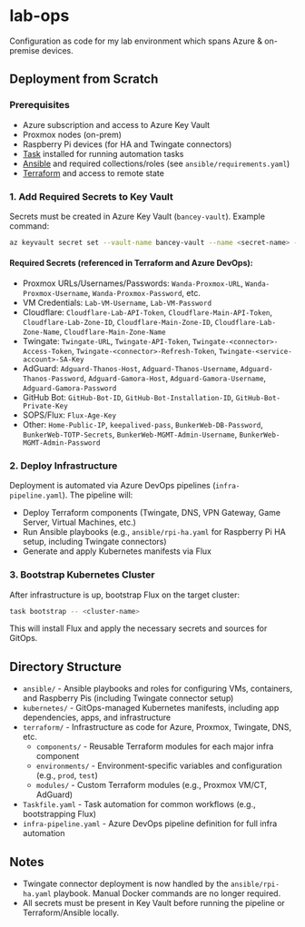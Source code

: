 # lab-ops

Configuration as code for my lab environment which spans Azure & on-premise devices.

## Deployment from Scratch

### Prerequisites
- Azure subscription and access to Azure Key Vault
- Proxmox nodes (on-prem)
- Raspberry Pi devices (for HA and Twingate connectors)
- [Task](https://taskfile.dev) installed for running automation tasks
- [Ansible](https://www.ansible.com/) and required collections/roles (see `ansible/requirements.yaml`)
- [Terraform](https://www.terraform.io/) and access to remote state

### 1. Add Required Secrets to Key Vault
Secrets must be created in Azure Key Vault (`bancey-vault`). Example command:

```bash
az keyvault secret set --vault-name bancey-vault --name <secret-name> --value <secret-value>
```

#### Required Secrets (referenced in Terraform and Azure DevOps):
- Proxmox URLs/Usernames/Passwords: `Wanda-Proxmox-URL`, `Wanda-Proxmox-Username`, `Wanda-Proxmox-Password`, etc.
- VM Credentials: `Lab-VM-Username`, `Lab-VM-Password`
- Cloudflare: `Cloudflare-Lab-API-Token`, `Cloudflare-Main-API-Token`, `Cloudflare-Lab-Zone-ID`, `Cloudflare-Main-Zone-ID`, `Cloudflare-Lab-Zone-Name`, `Cloudflare-Main-Zone-Name`
- Twingate: `Twingate-URL`, `Twingate-API-Token`, `Twingate-<connector>-Access-Token`, `Twingate-<connector>-Refresh-Token`, `Twingate-<service-account>-SA-Key`
- AdGuard: `Adguard-Thanos-Host`, `Adguard-Thanos-Username`, `Adguard-Thanos-Password`, `Adguard-Gamora-Host`, `Adguard-Gamora-Username`, `Adguard-Gamora-Password`
- GitHub Bot: `GitHub-Bot-ID`, `GitHub-Bot-Installation-ID`, `GitHub-Bot-Private-Key`
- SOPS/Flux: `Flux-Age-Key`
- Other: `Home-Public-IP`, `keepalived-pass`, `BunkerWeb-DB-Password`, `BunkerWeb-TOTP-Secrets`, `BunkerWeb-MGMT-Admin-Username`, `BunkerWeb-MGMT-Admin-Password`

### 2. Deploy Infrastructure
Deployment is automated via Azure DevOps pipelines (`infra-pipeline.yaml`). The pipeline will:
- Deploy Terraform components (Twingate, DNS, VPN Gateway, Game Server, Virtual Machines, etc.)
- Run Ansible playbooks (e.g., `ansible/rpi-ha.yaml` for Raspberry Pi HA setup, including Twingate connectors)
- Generate and apply Kubernetes manifests via Flux

### 3. Bootstrap Kubernetes Cluster
After infrastructure is up, bootstrap Flux on the target cluster:

```bash
task bootstrap -- <cluster-name>
```

This will install Flux and apply the necessary secrets and sources for GitOps.

## Directory Structure

- `ansible/` - Ansible playbooks and roles for configuring VMs, containers, and Raspberry Pis (including Twingate connector setup)
- `kubernetes/` - GitOps-managed Kubernetes manifests, including app dependencies, apps, and infrastructure
- `terraform/` - Infrastructure as code for Azure, Proxmox, Twingate, DNS, etc.
  - `components/` - Reusable Terraform modules for each major infra component
  - `environments/` - Environment-specific variables and configuration (e.g., `prod`, `test`)
  - `modules/` - Custom Terraform modules (e.g., Proxmox VM/CT, AdGuard)
- `Taskfile.yaml` - Task automation for common workflows (e.g., bootstrapping Flux)
- `infra-pipeline.yaml` - Azure DevOps pipeline definition for full infra automation

## Notes
- Twingate connector deployment is now handled by the `ansible/rpi-ha.yaml` playbook. Manual Docker commands are no longer required.
- All secrets must be present in Key Vault before running the pipeline or Terraform/Ansible locally.
